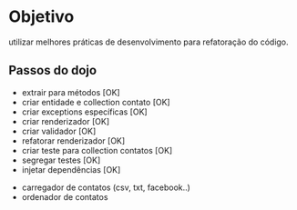Objetivo
========
utilizar melhores práticas de desenvolvimento para refatoração do código.

Passos do dojo
----------

+ extrair para métodos [OK]
+ criar entidade e collection contato [OK]
+ criar exceptions específicas [OK]
+ criar renderizador [OK]
+ criar validador [OK]
+ refatorar renderizador [OK]
+ criar teste para collection contatos [OK]
+ segregar testes [OK]
+ injetar dependências [OK]
- carregador de contatos (csv, txt, facebook..)
- ordenador de contatos
